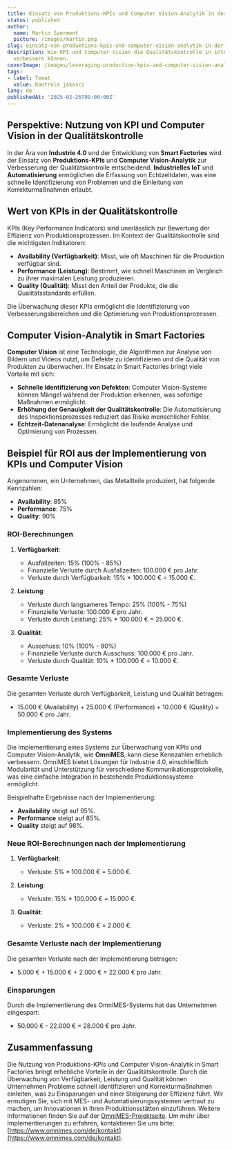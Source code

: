 ```yaml
---
title: Einsatz von Produktions-KPIs und Computer Vision-Analytik in der Qualitätskontrolle
status: published
author:
  name: Martin Szerment
  picture: /images/martin.png
slug: einsatz-von-produktions-kpis-und-computer-vision-analytik-in-der-qualitatskontrolle
description: Wie KPI und Computer Vision die Qualitätskontrolle in intelligenten Fabriken
  verbessern können.
coverImage: /images/leveraging-production-kpis-and-computer-vision-analytics-to-enhance-quality-control-through-smart-factory-sensors.png
tags:
- label: Temat
  value: Kontrola jakości
lang: de
publishedAt: '2025-02-26T09:00:00Z'
---
```

## Perspektive: Nutzung von KPI und Computer Vision in der Qualitätskontrolle

In der Ära von **Industrie 4.0** und der Entwicklung von **Smart Factories** wird der Einsatz von **Produktions-KPIs** und **Computer Vision-Analytik** zur Verbesserung der Qualitätskontrolle entscheidend. **Industrielles IoT** und **Automatisierung** ermöglichen die Erfassung von Echtzeitdaten, was eine schnelle Identifizierung von Problemen und die Einleitung von Korrekturmaßnahmen erlaubt.

## Wert von KPIs in der Qualitätskontrolle

KPIs (Key Performance Indicators) sind unerlässlich zur Bewertung der Effizienz von Produktionsprozessen. Im Kontext der Qualitätskontrolle sind die wichtigsten Indikatoren:

- **Availability (Verfügbarkeit)**: Misst, wie oft Maschinen für die Produktion verfügbar sind.
- **Performance (Leistung)**: Bestimmt, wie schnell Maschinen im Vergleich zu ihrer maximalen Leistung produzieren.
- **Quality (Qualität)**: Misst den Anteil der Produkte, die die Qualitätsstandards erfüllen.

Die Überwachung dieser KPIs ermöglicht die Identifizierung von Verbesserungsbereichen und die Optimierung von Produktionsprozessen.

## Computer Vision-Analytik in Smart Factories

**Computer Vision** ist eine Technologie, die Algorithmen zur Analyse von Bildern und Videos nutzt, um Defekte zu identifizieren und die Qualität von Produkten zu überwachen. Ihr Einsatz in Smart Factories bringt viele Vorteile mit sich:

- **Schnelle Identifizierung von Defekten**: Computer Vision-Systeme können Mängel während der Produktion erkennen, was sofortige Maßnahmen ermöglicht.
- **Erhöhung der Genauigkeit der Qualitätskontrolle**: Die Automatisierung des Inspektionsprozesses reduziert das Risiko menschlicher Fehler.
- **Echtzeit-Datenanalyse**: Ermöglicht die laufende Analyse und Optimierung von Prozessen.

## Beispiel für ROI aus der Implementierung von KPIs und Computer Vision

Angenommen, ein Unternehmen, das Metallteile produziert, hat folgende Kennzahlen:
- **Availability**: 85%
- **Performance**: 75%
- **Quality**: 90%

### ROI-Berechnungen

1. **Verfügbarkeit**:
   - Ausfallzeiten: 15% (100% - 85%)
   - Finanzielle Verluste durch Ausfallzeiten: 100.000 € pro Jahr.
   - Verluste durch Verfügbarkeit: 15% * 100.000 € = 15.000 €.

2. **Leistung**:
   - Verluste durch langsameres Tempo: 25% (100% - 75%)
   - Finanzielle Verluste: 100.000 € pro Jahr.
   - Verluste durch Leistung: 25% * 100.000 € = 25.000 €.

3. **Qualität**:
   - Ausschuss: 10% (100% - 90%)
   - Finanzielle Verluste durch Ausschuss: 100.000 € pro Jahr.
   - Verluste durch Qualität: 10% * 100.000 € = 10.000 €.

### Gesamte Verluste

Die gesamten Verluste durch Verfügbarkeit, Leistung und Qualität betragen:
- 15.000 € (Availability) + 25.000 € (Performance) + 10.000 € (Quality) = 50.000 € pro Jahr.

### Implementierung des Systems

Die Implementierung eines Systems zur Überwachung von KPIs und Computer Vision-Analytik, wie **OmniMES**, kann diese Kennzahlen erheblich verbessern. OmniMES bietet Lösungen für Industrie 4.0, einschließlich Modularität und Unterstützung für verschiedene Kommunikationsprotokolle, was eine einfache Integration in bestehende Produktionssysteme ermöglicht.

Beispielhafte Ergebnisse nach der Implementierung:
- **Availability** steigt auf 95%.
- **Performance** steigt auf 85%.
- **Quality** steigt auf 98%.

### Neue ROI-Berechnungen nach der Implementierung

1. **Verfügbarkeit**:
   - Verluste: 5% * 100.000 € = 5.000 €.

2. **Leistung**:
   - Verluste: 15% * 100.000 € = 15.000 €.

3. **Qualität**:
   - Verluste: 2% * 100.000 € = 2.000 €.

### Gesamte Verluste nach der Implementierung

Die gesamten Verluste nach der Implementierung betragen:
- 5.000 € + 15.000 € + 2.000 € = 22.000 € pro Jahr.

### Einsparungen

Durch die Implementierung des OmniMES-Systems hat das Unternehmen eingespart:
- 50.000 € - 22.000 € = 28.000 € pro Jahr.

## Zusammenfassung

Die Nutzung von Produktions-KPIs und Computer Vision-Analytik in Smart Factories bringt erhebliche Vorteile in der Qualitätskontrolle. Durch die Überwachung von Verfügbarkeit, Leistung und Qualität können Unternehmen Probleme schnell identifizieren und Korrekturmaßnahmen einleiten, was zu Einsparungen und einer Steigerung der Effizienz führt. Wir ermutigen Sie, sich mit MES- und Automatisierungssystemen vertraut zu machen, um Innovationen in Ihren Produktionsstätten einzuführen. Weitere Informationen finden Sie auf der [OmniMES-Projektseite](https://www.omnimes.com/de/projekt). Um mehr über Implementierungen zu erfahren, kontaktieren Sie uns bitte: [https://www.omnimes.com/de/kontakt](https://www.omnimes.com/de/kontakt).
